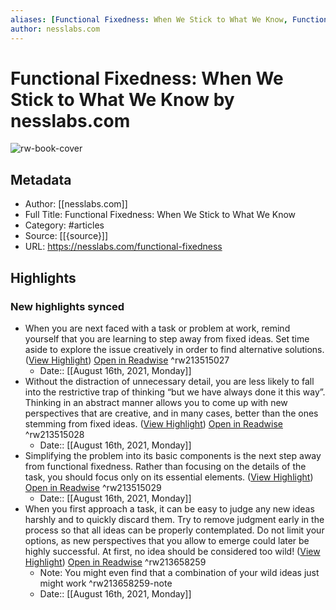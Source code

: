 ```yaml
---
aliases: [Functional Fixedness: When We Stick to What We Know, Functional Fixedness: When We Stick to What We Know]
author: nesslabs.com
---
```

# Functional Fixedness: When We Stick to What We Know by nesslabs.com

![rw-book-cover](https://readwise-assets.s3.amazonaws.com/static/images/article0.00998d930354.png)

## Metadata
- Author: [[nesslabs.com]]
- Full Title: Functional Fixedness: When We Stick to What We Know
- Category: #articles
- Source: [[{source}]]
- URL: https://nesslabs.com/functional-fixedness

## Highlights
### New highlights synced
- When you are next faced with a task or problem at work, remind yourself that you are learning to step away from fixed ideas. Set time aside to explore the issue creatively in order to find alternative solutions. ([View Highlight](https://instapaper.com/read/1436657285/17198785)) [Open in Readwise](https://readwise.io/open/213515027) ^rw213515027
    - Date:: [[August 16th, 2021, Monday]]
- Without the distraction of unnecessary detail, you are less likely to fall into the restrictive trap of thinking “but we have always done it this way”. Thinking in an abstract manner allows you to come up with new perspectives that are creative, and in many cases, better than the ones stemming from fixed ideas. ([View Highlight](https://instapaper.com/read/1436657285/17198799)) [Open in Readwise](https://readwise.io/open/213515028) ^rw213515028
    - Date:: [[August 16th, 2021, Monday]]
- Simplifying the problem into its basic components is the next step away from functional fixedness. Rather than focusing on the details of the task, you should focus only on its essential elements. ([View Highlight](https://instapaper.com/read/1436657285/17198800)) [Open in Readwise](https://readwise.io/open/213515029) ^rw213515029
    - Date:: [[August 16th, 2021, Monday]]
- When you first approach a task, it can be easy to judge any new ideas harshly and to quickly discard them. Try to remove judgment early in the process so that all ideas can be properly contemplated. Do not limit your options, as new perspectives that you allow to emerge could later be highly successful. At first, no idea should be considered too wild! ([View Highlight](https://instapaper.com/read/1436657285/17201876)) [Open in Readwise](https://readwise.io/open/213658259) ^rw213658259
    - Note: You might even find that a combination of your wild ideas just might work ^rw213658259-note
    - Date:: [[August 16th, 2021, Monday]]
